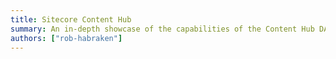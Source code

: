 ```yaml
---
title: Sitecore Content Hub
summary: An in-depth showcase of the capabilities of the Content Hub DAM, ranging from a users perspective to developer integrations.
authors: ["rob-habraken"]
---
```

